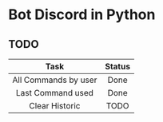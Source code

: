 # Bot Discord in Python

## TODO
|         Task         | Status |
|:--------------------:|:------:|
| All Commands by user |  Done  |
|  Last Command used   |  Done  |
|    Clear Historic    |  TODO  |
